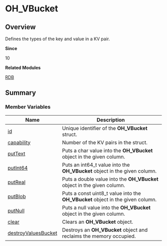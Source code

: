 # OH_VBucket


## Overview

Defines the types of the key and value in a KV pair.

**Since**

10

**Related Modules**

[RDB](_r_d_b.md)


## Summary


### Member Variables

| Name| Description|
| -------- | -------- |
| [id](_r_d_b.md#id-34) | Unique identifier of the **OH_VBucket** struct.|
| [capability](_r_d_b.md#capability) | Number of the KV pairs in the struct.|
| [putText](_r_d_b.md#puttext-12) | Puts a char value into the **OH_VBucket** object in the given column.|
| [putInt64](_r_d_b.md#putint64-12) | Puts an int64_t value into the **OH_VBucket** object in the given column.|
| [putReal](_r_d_b.md#putreal) | Puts a double value into the **OH_VBucket** object in the given column.|
| [putBlob](_r_d_b.md#putblob) | Puts a const uint8_t value into the **OH_VBucket** object in the given column.|
| [putNull](_r_d_b.md#putnull) | Puts a null value into the **OH_VBucket** object in the given column.|
| [clear](_r_d_b.md#clear-22) | Clears an **OH_VBucket** object.|
| [destroyValuesBucket](_r_d_b.md#destroyvaluesbucket) | Destroys an **OH_VBucket** object and reclaims the memory occupied.|
